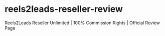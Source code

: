 # reels2leads-reseller-review
Reels2Leads Reseller Unlimited | 100% Commission Rights | Official Review Page

